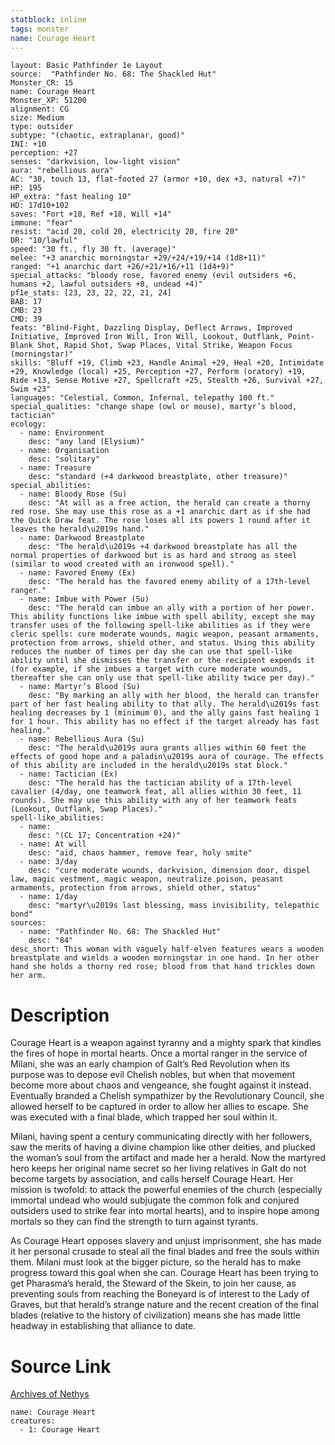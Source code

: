 ```yaml
---
statblock: inline
tags: monster
name: Courage Heart
---
```

```statblock
layout: Basic Pathfinder 1e Layout
source:  "Pathfinder No. 68: The Shackled Hut"
Monster_CR: 15
name: Courage Heart
Monster_XP: 51200
alignment: CG
size: Medium
type: outsider
subtype: "(chaotic, extraplanar, good)"
INI: +10
perception: +27
senses: "darkvision, low-light vision"
aura: "rebellious aura"
AC: "30, touch 13, flat-footed 27 (armor +10, dex +3, natural +7)"
HP: 195
HP_extra: "fast healing 10"
HD: 17d10+102
saves: "Fort +18, Ref +18, Will +14"
immune: "fear"
resist: "acid 20, cold 20, electricity 20, fire 20"
DR: "10/lawful"
speed: "30 ft., fly 30 ft. (average)"
melee: "+3 anarchic morningstar +29/+24/+19/+14 (1d8+11)"
ranged: "+1 anarchic dart +26/+21/+16/+11 (1d4+9)"
special_attacks: "bloody rose, favored enemy (evil outsiders +6, humans +2, lawful outsiders +8, undead +4)"
pf1e_stats: [23, 23, 22, 22, 21, 24]
BAB: 17
CMB: 23
CMD: 39
feats: "Blind-Fight, Dazzling Display, Deflect Arrows, Improved Initiative, Improved Iron Will, Iron Will, Lookout, Outflank, Point-Blank Shot, Rapid Shot, Swap Places, Vital Strike, Weapon Focus (morningstar)"
skills: "Bluff +19, Climb +23, Handle Animal +29, Heal +20, Intimidate +29, Knowledge (local) +25, Perception +27, Perform (oratory) +19, Ride +13, Sense Motive +27, Spellcraft +25, Stealth +26, Survival +27, Swim +23"
languages: "Celestial, Common, Infernal, telepathy 100 ft."
special_qualities: "change shape (owl or mouse), martyr’s blood, tactician"
ecology:
  - name: Environment
    desc: "any land (Elysium)"
  - name: Organisation
    desc: "solitary"
  - name: Treasure
    desc: "standard (+4 darkwood breastplate, other treasure)"
special_abilities:
  - name: Bloody Rose (Su)
    desc: "At will as a free action, the herald can create a thorny red rose. She may use this rose as a +1 anarchic dart as if she had the Quick Draw feat. The rose loses all its powers 1 round after it leaves the herald\u2019s hand."
  - name: Darkwood Breastplate
    desc: "The herald\u2019s +4 darkwood breastplate has all the normal properties of darkwood but is as hard and strong as steel (similar to wood created with an ironwood spell)."
  - name: Favored Enemy (Ex)
    desc: "The herald has the favored enemy ability of a 17th-level ranger."
  - name: Imbue with Power (Su)
    desc: "The herald can imbue an ally with a portion of her power. This ability functions like imbue with spell ability, except she may transfer uses of the following spell-like abilities as if they were cleric spells: cure moderate wounds, magic weapon, peasant armaments, protection from arrows, shield other, and status. Using this ability reduces the number of times per day she can use that spell-like ability until she dismisses the transfer or the recipient expends it (for example, if she imbues a target with cure moderate wounds, thereafter she can only use that spell-like ability twice per day)."
  - name: Martyr’s Blood (Su)
    desc: "By marking an ally with her blood, the herald can transfer part of her fast healing ability to that ally. The herald\u2019s fast healing decreases by 1 (minimum 0), and the ally gains fast healing 1 for 1 hour. This ability has no effect if the target already has fast healing."
  - name: Rebellious Aura (Su)
    desc: "The herald\u2019s aura grants allies within 60 feet the effects of good hope and a paladin\u2019s aura of courage. The effects of this ability are included in the herald\u2019s stat block."
  - name: Tactician (Ex)
    desc: "The herald has the tactician ability of a 17th-level cavalier (4/day, one teamwork feat, all allies within 30 feet, 11 rounds). She may use this ability with any of her teamwork feats (Lookout, Outflank, Swap Places)."
spell-like_abilities:
  - name:
    desc: "(CL 17; Concentration +24)"
  - name: At will
    desc: "aid, chaos hammer, remove fear, holy smite"
  - name: 3/day
    desc: "cure moderate wounds, darkvision, dimension door, dispel law, magic vestment, magic weapon, neutralize poison, peasant armaments, protection from arrows, shield other, status"
  - name: 1/day
    desc: "martyr\u2019s last blessing, mass invisibility, telepathic bond"
sources:
  - name: "Pathfinder No. 68: The Shackled Hut"
    desc: "84"
desc_short: This woman with vaguely half-elven features wears a wooden breastplate and wields a wooden morningstar in one hand. In her other hand she holds a thorny red rose; blood from that hand trickles down her arm.
```
# Description
Courage Heart is a weapon against tyranny and a mighty spark that kindles the fires of hope in mortal hearts. Once a mortal ranger in the service of Milani, she was an early champion of Galt’s Red Revolution when its purpose was to depose evil Chelish nobles, but when that movement become more about chaos and vengeance, she fought against it instead. Eventually branded a Chelish sympathizer by the Revolutionary Council, she allowed herself to be captured in order to allow her allies to escape. She was executed with a final blade, which trapped her soul within it.

Milani, having spent a century communicating directly with her followers, saw the merits of having a divine champion like other deities, and plucked the woman’s soul from the artifact and made her a herald. Now the martyred hero keeps her original name secret so her living relatives in Galt do not become targets by association, and calls herself Courage Heart. Her mission is twofold: to attack the powerful enemies of the church (especially immortal undead who would subjugate the common folk and conjured outsiders used to strike fear into mortal hearts), and to inspire hope among mortals so they can find the strength to turn against tyrants.

As Courage Heart opposes slavery and unjust imprisonment, she has made it her personal crusade to steal all the final blades and free the souls within them. Milani must look at the bigger picture, so the herald has to make progress toward this goal when she can. Courage Heart has been trying to get Pharasma’s herald, the Steward of the Skein, to join her cause, as preventing souls from reaching the Boneyard is of interest to the Lady of Graves, but that herald’s strange nature and the recent creation of the final blades (relative to the history of civilization) means she has made little headway in establishing that alliance to date.
# Source Link
[Archives of Nethys](https://aonprd.com/MonsterDisplay.aspx?ItemName=Courage%20Heart)
```encounter-table
name: Courage Heart
creatures:
  - 1: Courage Heart
```
